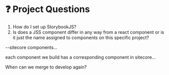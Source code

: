 # ❓ Project Questions
1. How do I set up StorybookJS?
2. Is does a JSS component differ in any way from a react component or is it just the name assigned to components on this specific project?

\--sitecore components...

each component we build has a corresponding component in sitecore...

When can we merge to develop again?&#x20; 
